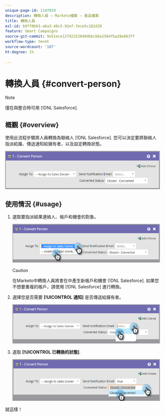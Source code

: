 ```yaml
---
unique-page-id: 1147019
description: 轉換人員 — Marketo檔案 — 產品檔案
title: 轉換人員
exl-id: b0ff0b63-a6a3-48c5-92ef-7ece5c182d28
feature: Smart Campaigns
source-git-commit: 9e51ece12742152040dbbcb6a1584fba28e863ff
workflow-type: tm+mt
source-wordcount: '107'
ht-degree: 1%

---
```


# 轉換人員 {#convert-person}

>[!NOTE]
>
>僅在與整合時可用 [!DNL Salesforce].

## 概觀 {#overview}

使用此流程步驟將人員轉換為聯絡人 [!DNL Salesforce]. 您可以決定要將聯絡人指派給誰、傳送通知給擁有者，以及設定轉換狀態。

![](assets/one-2.png)

## 使用情況 {#usage}

1. 選取要指派結果連絡人、帳戶和機會的對象。

   ![](assets/two-2.png)

   >[!CAUTION]
   >
   >在Marketo中轉換人員將會在中產生新帳戶和機會 [!DNL Salesforce]. 如果您不想要重複的帳戶，請使用 [!DNL Salesforce] 進行轉換。

1. 選擇您是否需要 **[!UICONTROL 通知]** 是否傳送給擁有者。

   ![](assets/three-2.png)

1. 選取 **[!UICONTROL 已轉換的狀態]**.

   ![](assets/four-3.png)

就這樣！
